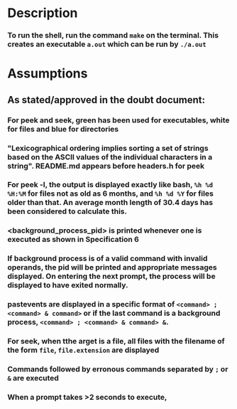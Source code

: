 # Description
### To run the shell, run the command `make` on the terminal. This creates an executable `a.out` which can be run by `./a.out`

# Assumptions
## As stated/approved in the doubt document:
### For peek and seek, green has been used for executables, white for files and blue for directories
### "Lexicographical ordering implies sorting a set of strings based on the ASCII values of the individual characters in a string". README.md appears before headers.h for peek
### For peek -l, the output is displayed exactly like bash, `%h %d %H:%M` for files not as old as 6 months, and `%h %d %Y` for files older than that. An average month length of 30.4 days has been considered to calculate this.
### <background_process_pid> is printed whenever one is executed as shown in Specification 6
### If background process is of a valid command with invalid operands, the pid will be printed and appropriate messages displayed. On entering the next prompt, the process will be displayed to have exited normally.
### pastevents are displayed in a specific format of `<command> ; <command> & command>` or if the last command is a background process, `<command> ; <command> & command> &`.
### For seek, when tthe arget is a file, all files with the filename of the form `file`, `file.extension` are displayed
### Commands followed by erronous commands separated by `;` or `&` are executed
### When a prompt takes >2 seconds to execute, 
